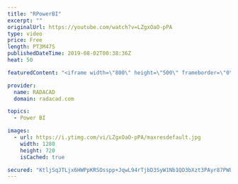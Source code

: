 ```yaml
---
title: "RPowerBI"
excerpt: ""
originalUrl: https://youtube.com/watch?v=LZgxOaO-pPA
type: video
price: Free
length: PT3M47S
publishedDateTime: 2019-08-02T00:38:36Z
heat: 50

featuredContent: "<iframe width=\"800\" height=\"500\" frameborder=\"0\" src=\"https://www.youtube.com/embed/LZgxOaO-pPA\" allow=\"accelerometer; autoplay; encrypted-media; gyroscope; picture-in-picture\" allowfullscreen></iframe>"

provider:
  name: RADACAD
  domain: radacad.com

topics:
  - Power BI

images:
  - url: https://i.ytimg.com/vi/LZgxOaO-pPA/maxresdefault.jpg
    width: 1280
    height: 720
    isCached: true

secured: "KtljSqJTLjx6HWPpKRSOsspp+JqwL94rTjbD3SyW1Nb1QD3bXzt3PAyr87PWEGZK4gcQdYxpIzyJMziJdADXJf4742FM20BphK9HKg66fmL5LW1416TE8z1AW4a5x+iIFxy3gKslkThD0Oh06XicnhOYZSxIO4jVgsvMctm6cs2CbFy2eanszqgU7lTFJy46VQSt16OVU/zVk8DcFMFAW8NuWj/ymHAbui9NDH07qALgIh4KuGvPx98Grt0ZELPkt6Z27fJHYDYGNKNOfkZ793Pql4o251BUpLA5SC2VxliMhGCPoxD6Oi7V7/mUW7YtdfF5tHlv+qgcI6ZQUJK+s2Ix87gre96ZaAyFZqwdGWUd0MhlwT0TES8zfT50EFnZJOhQnnJTFHJilMbpaK6DUf+2fv3WApVITrihmURwglA=;u+qPU+YYyLWt4yJirL4Z1A=="
---
```



